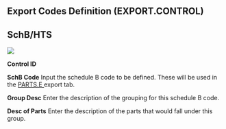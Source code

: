 ##  Export Codes Definition (EXPORT.CONTROL)

<PageHeader />

##  SchB/HTS

![](images/EXPORT-CONTROL-1.jpg)

**Control ID**  
  
**SchB Code** Input the schedule B code to be defined. These will be used in the [ PARTS.E ](../../PARTS-E/README.md) export tab.   
  
**Group Desc** Enter the description of the grouping for this schedule B code.  
  
**Desc of Parts** Enter the description of the parts that would fall under
this group.  
  
  
<badge text= "Version 8.10.57" vertical="middle" />

<PageFooter />